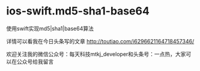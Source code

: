# ios-swift.md5-sha1-base64
使用swift实现md5|sha1|base64算法


详情可以看我在今日头条写的文章
http://toutiao.com/i6296621164718457346/

欢迎关注我的微信公众号：每天科技mtkj_developer和头条号：一点热，大家可以在公众号给我留言
